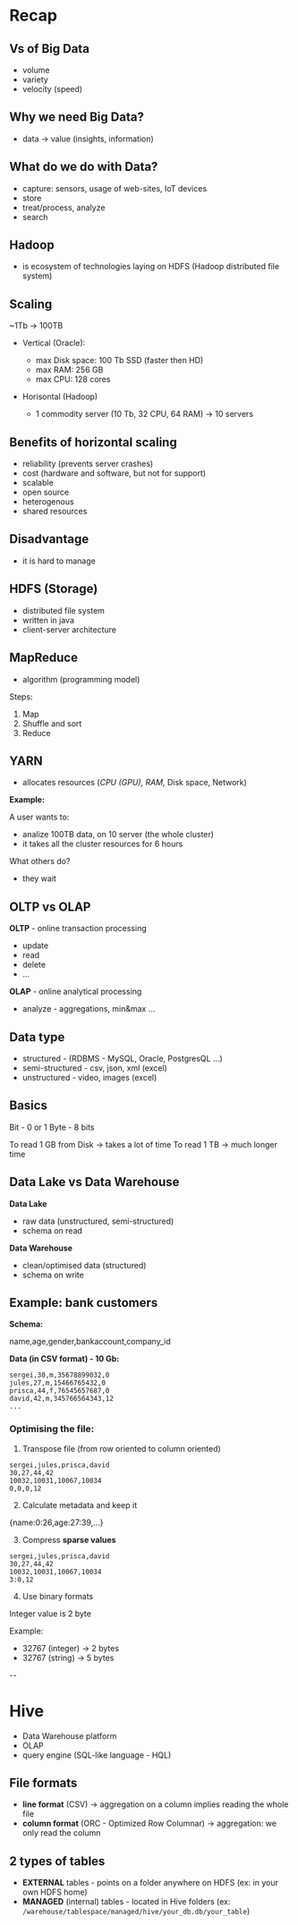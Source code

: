 # Recap

## Vs of Big Data

- volume
- variety
- velocity (speed)

## Why we need Big Data?

- data -> value (insights, information)

## What do we do with Data?

- capture: sensors, usage of web-sites, IoT devices
- store
- treat/process, analyze
- search

## Hadoop

- is ecosystem of technologies laying on HDFS (Hadoop distributed file system)

## Scaling

~1Tb -> 100TB

- Vertical (Oracle):
  - max Disk space: 100 Tb SSD (faster then HD)
  - max RAM: 256 GB
  - max CPU: 128 cores

- Horisontal (Hadoop)
  - 1 commodity server (10 Tb, 32 CPU, 64 RAM) -> 10 servers  

## Benefits of horizontal scaling

- reliability (prevents server crashes)
- cost (hardware and software, but not for support)
- scalable
- open source
- heterogenous
- shared resources

## Disadvantage

- it is hard to manage

## HDFS (Storage)

- distributed file system
- written in java
- client-server architecture

## MapReduce

- algorithm (programming model)

Steps:

1. Map
2. Shuffle and sort
3. Reduce

## YARN
 
- allocates resources (*CPU (GPU), RAM,* Disk space, Network)

**Example:**

A user wants to:
- analize 100TB data, on 10 server (the whole cluster)
- it takes all the cluster resources for 6 hours

What others do?
- they wait

## OLTP vs OLAP

**OLTP** - online transaction processing

- update
- read
- delete
- ...

**OLAP** - online analytical processing

- analyze - aggregations, min&max ...

## Data type

- structured - (RDBMS - MySQL, Oracle, PostgresQL ...)
- semi-structured - csv, json, xml (excel)
- unstructured - video, images (excel)

## Basics

Bit - 0 or 1
Byte - 8 bits

To read 1 GB from Disk -> takes a lot of time
To read 1 TB -> much longer time

## Data Lake vs Data Warehouse

**Data Lake**
- raw data (unstructured, semi-structured)
- schema on read

**Data Warehouse**
- clean/optimised data (structured)
- schema on write

## Example: bank customers

**Schema:**

name,age,gender,bankaccount,company_id

**Data (in CSV format) - 10 Gb:**

```
sergei,30,m,35678899032,0
jules,27,m,15466765432,0
prisca,44,f,76545657687,0
david,42,m,345766564343,12
...
```

### Optimising the file:

1. Transpose file (from row oriented to column oriented)

```
sergei,jules,prisca,david
30,27,44,42
10032,10031,10067,10034
0,0,0,12
```
  
2. Calculate metadata and keep it

{name:0:26,age:27:39,...}
  
3. Compress **sparse values**

```
sergei,jules,prisca,david
30,27,44,42
10032,10031,10067,10034
3:0,12
```

4. Use binary formats

Integer value is 2 byte

Example: 
- 32767 (integer) -> 2 bytes
- 32767 (string) -> 5 bytes

--

# Hive

- Data Warehouse platform
- OLAP
- query engine (SQL-like language - HQL)

## File formats

- **line format** (CSV) -> aggregation on a column implies reading the whole file
- **column format** (ORC - Optimized Row Columnar) -> aggregation: we only read the column

## 2 types of tables

- **EXTERNAL** tables - points on a folder anywhere on HDFS (ex: in your own HDFS home)
- **MANAGED** (internal) tables - located in Hive folders (ex: `/warehouse/tablespace/managed/hive/your_db.db/your_table`)

